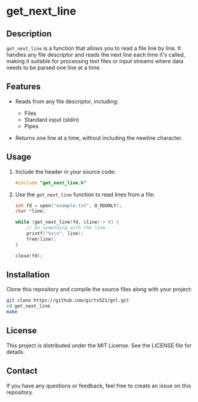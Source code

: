 # get_next_line

## Description

`get_next_line` is a function that allows you to read a file line by line. It handles any file descriptor and reads the next line each time it's called, making it suitable for processing text files or input streams where data needs to be parsed one line at a time.

## Features

- Reads from any file descriptor, including:
  - Files
  - Standard input (stdin)
  - Pipes

- Returns one line at a time, without including the newline character.

## Usage

1. Include the header in your source code:
    ```c
    #include "get_next_line.h"
    ```

2. Use the `get_next_line` function to read lines from a file:
    ```c
    int fd = open("example.txt", O_RDONLY);
    char *line;

    while (get_next_line(fd, &line) > 0) {
        // Do something with the line
        printf("%s\n", line);
        free(line);
    }

    close(fd);
    ```

## Installation

Clone this repository and compile the source files along with your project:

```bash
git clone https://github.com/girts521/gnl.git
cd get_next_line
make
```
## License

This project is distributed under the MIT License. See the LICENSE file for details.

## Contact
If you have any questions or feedback, feel free to create an issue on this repository.
